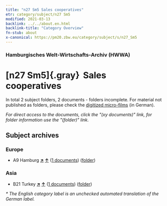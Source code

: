 ```yaml
---
title: "n27 Sm5 Sales cooperatives"
etr: category/subject/n27 Sm5
modified: 2021-03-13
backlink: ../../about.en.html
backlink-title: "Category Overview"
fn-stub: about
x-canonical: https://pm20.zbw.eu/category/subject/s/n27_Sm5
---
```


### Hamburgisches Welt-Wirtschafts-Archiv (HWWA)
# [n27 Sm5]{.gray}&#8201; Sales cooperatives&#160; 





In total 2 subject folders, 2 documents - folders incomplete.
For material not published as folders, please check the [digitized micro-films](/film/h1_sh.de.html) (in German).

_For direct access to the documents, click the "(xy documents)" link, for folder information use the "(folder)" link._

## Subject archives



### Europe

- A9 Hamburg [**&nearr;**](../../../geo/i/140905/about.en.html "Hamburg (all folders)") [**&uarr;**](../../../geo/about.en.html#A9 "Country category system") (<a href="https://pm20.zbw.eu/dfgview/sh/140905,145505" title="about: Hamburg : Sales cooperatives" target="_blank">1 documents</a>) ([folder](../../../../folder/sh/1409xx/140905/1455xx/145505/about.en.html))

### Asia

- B21 Turkey [**&nearr;**](../../../geo/i/141111/about.en.html "Turkey (all folders)") [**&uarr;**](../../../geo/about.en.html#B21 "Country category system") (<a href="https://pm20.zbw.eu/dfgview/sh/141111,145505" title="about: Turkey : Sales cooperatives" target="_blank">1 documents</a>) ([folder](../../../../folder/sh/1411xx/141111/1455xx/145505/about.en.html))


_* The English category label is an unchecked automated translation of the German label._

